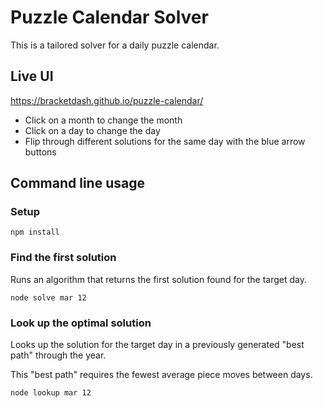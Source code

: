 # Puzzle Calendar Solver

This is a tailored solver for a daily puzzle calendar.

## Live UI

https://bracketdash.github.io/puzzle-calendar/

- Click on a month to change the month
- Click on a day to change the day
- Flip through different solutions for the same day with the blue arrow buttons

## Command line usage

### Setup

```
npm install
```

### Find the first solution

Runs an algorithm that returns the first solution found for the target day.

```
node solve mar 12
```

### Look up the optimal solution

Looks up the solution for the target day in a previously generated "best path" through the year.

This "best path" requires the fewest average piece moves between days.

```
node lookup mar 12
```
